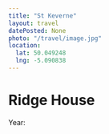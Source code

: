 ```yaml
---
title: "St Keverne"
layout: travel
datePosted: None
photo: "/travel/image.jpg"
location:
  lat: 50.049248
  lng: -5.090838
---
```

# Ridge House



Year: 
